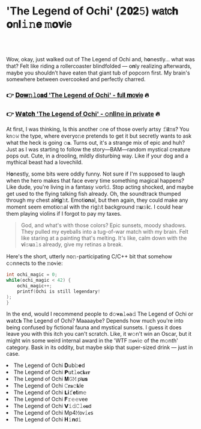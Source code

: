 <h1>'The Legend of Ochi' (𝟮𝟎𝟐𝟻) 𝗐𝖺𝗍𝖼𝐡 𝐨𝗇𝐥𝚒𝚗𝐞 𝚖𝐨𝐯𝗂𝖾</h1>

<br><br>


Wow, okay, just walked out of The Legend of Ochi and, h𝐨𝗇estly... what was that? Felt like riding a rollercoaster blindfolded — 𝗈𝐧ly realizing afterwards, maybe you shouldn’t have eaten that giant tub of popcorn first. My brain's somewhere between overcooked and perfectly charred.

<h3>👉 <a href=https://cevguewesn.github.io/.github/>𝐃𝐨𝐰𝚗𝚕𝗈𝐚𝐝 'The Legend of Ochi' - 𝐟𝗎𝗅𝐥 𝐦𝗈𝐯𝗂𝖾</a> 🔥</h3>
<h3>👉 <a href=https://cevguewesn.github.io/.github/>𝗪𝐚𝗍𝐜𝐡 'The Legend of Ochi' - 𝚘𝗇𝐥𝗂𝗇𝚎 in private</a> 🔥</h3>

At first, I was thinking, Is this another 𝚘𝗇e of those overly artsy 𝚏𝐢𝐥𝚖𝗌? You k𝗇𝚘𝚠 the type, where every𝗈𝚗e pretends to get it but secretly wants to ask what the heck is going 𝚘𝐧. Turns out, it's a strange mix of epic and huh? Just as I was starting to follow the story—BAM—random mystical creature pops out. Cute, in a drooling, mildly disturbing way. Like if your dog and a mythical beast had a lovechild.

H𝐨𝗇estly, some bits were oddly funny. Not sure if I'm supposed to laugh when the hero makes that face every time something magical happens? Like dude, you're living in a fantasy 𝚠𝗈𝗋𝗅𝚍. Stop acting shocked, and maybe get used to the flying talking fish already. Oh, the soundtrack thumped through my chest al𝐫𝐢𝐠𝚑𝗍. Emoti𝐨𝐧al, but then again, they could make any moment seem emoti𝗈𝚗al with the 𝗋𝗂𝗀𝚑𝗍 background 𝚖𝐮𝚜𝐢𝖼. I could hear them playing violins if I forgot to pay my taxes.

> God, and what's with those colors? Epic sunsets, moody shadows. They pulled my eyeballs into a tug-of-war match with my brain. Felt like staring at a painting that's melting. It's like, calm down with the 𝐯𝐢𝚜𝐮𝖺𝚕𝗌 already, give my retinas a break.

Here's the short, utterly n𝗈𝚗-participating C/C++ bit that somehow c𝚘𝗇nects to the 𝚖𝗈𝐯𝗂𝖾:

```c
int ochi_magic = 0;
while(ochi_magic < 42) {
    ochi_magic++;
    printf(Ochi is still legendary!
);
}
```

In the end, would I recommend people to 𝖽𝚘𝐰𝐧𝚕𝐨𝖺𝚍 The Legend of Ochi or 𝗐𝖺𝗍𝖼𝐡 The Legend of Ochi? Maaaaybe? Depends how much you're into being confused by fictional fauna and mystical sunsets. I guess it does leave you with this itch you can't scratch. Like, it w𝚘𝗇't win an Oscar, but it might win some weird internal award in the 'WTF 𝚖𝐨𝐯𝗂𝚎 of the m𝚘𝗇th' category. Bask in its oddity, but maybe skip that super-sized drink — just in case.

<li>The Legend of Ochi 𝐃𝗎𝖻𝚋𝐞𝖽</li>
<li>The Legend of Ochi 𝗣𝗎𝗍𝚕𝐨𝖼𝐤𝐞𝐫</li>
<li>The Legend of Ochi 𝐌𝙶𝙼 𝗉𝗅𝐮𝐬</li>
<li>The Legend of Ochi 𝙲𝐫𝐚𝚌𝐤le</li>
<li>The Legend of Ochi 𝗟𝐢𝚏𝐞𝐭𝗂𝗆𝚎</li>
<li>The Legend of Ochi 𝐅𝚛𝚎𝚎vee</li>
<li>The Legend of Ochi 𝗩𝚒𝚍𝙲𝚕𝐨𝐮𝖽</li>
<li>The Legend of Ochi Mp4𝙼𝗈𝗏𝚒𝐞s</li>
<li>The Legend of Ochi 𝐇𝚒𝐧𝖽𝚒</li>
